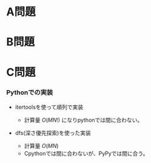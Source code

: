 # A問題

# B問題

# C問題
### Pythonでの実装
- itertoolsを使って順列で実装
  - 計算量 $O(MN!)$ になりpythonでは間に合わない。

- dfs(深さ優先探索)を使った実装
  - 計算量 $O(MN)$
  - Cpythonでは間に合わないが、PyPyでは間に合う。